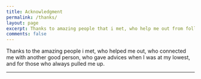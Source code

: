 ```yaml
---
title: Acknowledgment
permalink: /thanks/
layout: page
excerpt: Thanks to amazing people that i met, who help me out from follishness, connecting me with another good person, giving some advice when i'm at a bad things, pulling me from ordinary to be great.
comments: false
---
```


Thanks to the amazing people i met, who helped me out, who connected me with another good person, who gave advices when I was at my lowest, and for those who always pulled me up.

<hr>


